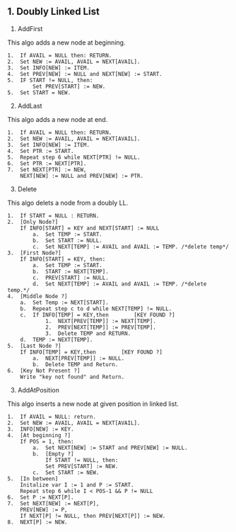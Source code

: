 ## 1. Doubly Linked List
1. AddFirst 

This algo adds a new node at beginning.

    1.  If AVAIL = NULL then: RETURN.
    2.  Set NEW := AVAIL, AVAIL = NEXT[AVAIL].
    3.  Set INFO[NEW] := ITEM.
    4.  Set PREV[NEW] := NULL and NEXT[NEW] := START.
    5.  IF START != NULL, then:
            Set PREV[START] := NEW.
    5.  Set START = NEW.

2.  AddLast

This algo adds a new node at end.

    1.  If AVAIL = NULL then: RETURN.
    2.  Set NEW := AVAIL, AVAIL = NEXT[AVAIL].
    3.  Set INFO[NEW] := ITEM.
    4.  Set PTR := START.
    5.  Repeat step 6 while NEXT[PTR] != NULL.
    6.  Set PTR := NEXT[PTR].
    7.  Set NEXT[PTR] := NEW,
        NEXT[NEW] := NULL and PREV[NEW] := PTR.
    
3.  Delete

This algo delets a node from a doubly LL.
    
    1.  If START = NULL : RETURN.
    2.  [Only Node?]
        If INFO[START] = KEY and NEXT[START] := NULL   
            a.  Set TEMP := START.
            b.  Set START := NULL.
            c.  Set NEXT[TEMP] := AVAIL and AVAIL := TEMP. /*delete temp*/
    3.  [First Node?]
        If INFO[START] = KEY, then:
            a.  Set TEMP := START.
            b.  START := NEXT[TEMP].
            c.  PREV[START] := NULL.
            d.  Set NEXT[TEMP] := AVAIL and AVAIL := TEMP. /*delete temp.*/
    4.  [Middle Node ?]
        a.  Set Temp := NEXT[START].
        b.  Repeat step c to d while NEXT[TEMP] != NULL.
        c.  If INFO[TEMP] = KEY,then        [KEY FOUND ?]
                1.  NEXT[PREV[TEMP]] := NEXT[TEMP].
                2.  PREV[NEXT[TEMP]] := PREV[TEMP].
                3.  Delete TEMP and RETURN.
        d.  TEMP := NEXT[TEMP].
    5.  [Last Node ?]
        If INFO[TEMP] = KEY,then        [KEY FOUND ?]
            a.  NEXT[PREV[TEMP]] := NULL.
            b.  Delete TEMP and Return.
    6.  [Key Not Present ?]
        Write "key not found" and Return.

3. AddAtPosition

This algo inserts a new node at given position in linked list.

    1.  If AVAIL = NULL: return.
    2.  Set NEW := AVAIL, AVAIL = NEXT[AVAIL].
    3.  INFO[NEW] := KEY.
    4.  [At beginning ?]
        If POS = 1, then:
            a.  Set NEXT[NEW] := START and PREV[NEW] := NULL.
            b.  [Empty ?]
                If START != NULL, then:
                Set PREV[START] := NEW.
            c.  Set START := NEW.
    5.  [In between]
        Initalize var I := 1 and P := START.
        Repeat step 6 while I < POS-1 && P != NULL
    6.  Set P := NEXT[P].
    7.  Set NEXT[NEW] := NEXT[P],
        PREV[NEW] := P,
        If NEXT[P] != NULL, then PREV[NEXT[P]] := NEW.
    8.  NEXT[P] := NEW.